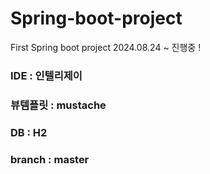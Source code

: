 # Spring-boot-project
First Spring boot project 
2024.08.24 ~ 진행중 ! 

### IDE : 인텔리제이 
### 뷰템플릿 : mustache
### DB : H2
### branch : master
